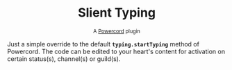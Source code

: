 <h1 align="center">Slient Typing</h1>

<p align="center"><sup>A <a href="https://powercord.dev/">Powercord</a> plugin</sup></p>

Just a simple override to the default **`typing.startTyping`** method of Powercord. The code can be edited to your heart's content for activation on certain status(s), channel(s) or guild(s).
